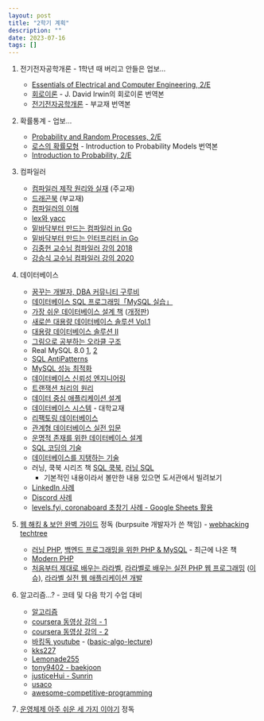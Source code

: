 ```yaml
---
layout: post
title: "2학기 계획"
description: ""
date: 2023-07-16
tags: []
---
```


1. 전기전자공학개론 - 1학년 때 버리고 안들은 업보...
    * <a href="https://www.yes24.com/Product/Goods/110157648">Essentials of Electrical and Computer Engineering, 2/E</a>
    * <a href="https://www.yes24.com/Product/Goods/117723819">회로이론</a> - J. David Irwin의 회로이론 번역본
    * <a href="https://www.yes24.com/Product/Goods/57515440">전기전자공학개론</a> - 부교재 번역본

2. 확률통계 - 업보...
    * <a href="https://www.yes24.com/Product/Goods/4543404">Probability and Random Processes, 2/E</a>
    * <a href="https://www.yes24.com/Product/Goods/24623871">로스의 확률모형</a> - Introduction to Probability Models 번역본
    * <a href="https://www.yes24.com/Product/Goods/3995311">Introduction to Probability, 2/E</a>

3. 컴파일러
    * <a href="https://www.yes24.com/Product/Goods/3550566">컴파일러 제작 원리와 실재</a> (주교재)
    * <a href="https://www.yes24.com/Product/Goods/3360617">드래곤북</a> (부교재)
    * <a href="https://www.yes24.com/Product/Goods/89109612">컴파일러의 이해</a>
    * <a href="https://www.yes24.com/Product/Goods/318250">lex와 yacc</a>
    * <a href="https://www.yes24.com/Product/Goods/103099817">밑바닥부터 만드는 컴파일러 in Go</a>
    * <a href="https://www.yes24.com/Product/Goods/103157156">밑바닥부터 만드는 인터프리터 in Go</a>
    * <a href="https://www.youtube.com/playlist?list=PLalDxVXf3NHertbSsvTLOLZz0T3FyCQnI">김중헌 교수님 컴파일러 강의 2018</a>
    * <a href="https://www.youtube.com/playlist?list=PLpyASVLdhVonkzEF6HSPjkTxqe1pCqZ0b">강승식 교수님 컴파일러 강의 2020</a>
4. 데이터베이스
    * <a href="http://www.gurubee.net/bookcafe/vldb1_2st">꿈꾸는 개발자, DBA 커뮤니티 구루비</a>
    * <a href="https://www.yes24.com/Product/Goods/112928072">데이터베이스 SQL 프로그래밍「MySQL 실습」</a>
    * <a href="https://www.yes24.com/Product/goods/12191214">가장 쉬운 데이터베이스 설계 책</a> (<a href="https://www.yes24.com/Product/Goods/69775589">개정판</a>)
    * <a href="https://www.yes24.com/Product/Goods/1820583">새로쓴 대용량 데이터베이스 솔루션 Vol.1</a>
    * <a href="https://www.yes24.com/Product/Goods/14471">대용량 데이터베이스 솔루션 II</a>
    * <a href="https://www.yes24.com/Product/Goods/89595788">그림으로 공부하는 오라클 구조</a>
    * Real MySQL 8.0 <a href="https://www.yes24.com/Product/Goods/103415627">1</a>, <a href="https://www.yes24.com/Product/Goods/103415767">2</a>
    * <a href="https://www.yes24.com/Product/Goods/5269099">SQL AntiPatterns</a>
    * <a href="https://www.yes24.com/Product/Goods/112622445">MySQL 성능 최적화</a>
    * <a href="https://www.yes24.com/Product/Goods/117303857">데이터베이스 신뢰성 엔지니어링</a>
    * <a href="https://www.yes24.com/Product/Goods/6104230">트랜잭션 처리의 원리</a>
    * <a href="https://www.yes24.com/Product/Goods/59566585">데이터 중심 애플리케이션 설계</a>
    * <a href="https://www.yes24.com/Product/Goods/103156919">데이터베이스 시스템</a> - 대학교재
    * <a href="https://www.yes24.com/Product/Goods/2606054">리팩토링 데이터베이스</a>
    * <a href="https://www.yes24.com/Product/Goods/29343536">관계형 데이터베이스 실전 입문</a>
    * <a href="https://www.yes24.com/Product/Goods/396689">운명적 존재를 위한 데이터베이스 설계</a>
    * <a href="https://www.yes24.com/Product/Goods/56947533">SQL 코딩의 기술</a>
    * <a href="https://www.yes24.com/Product/goods/7957807">데이터베이스를 지탱하는 기술</a>
    * 러닝, 쿡북 시리즈 책 <a href="https://www.yes24.com/Product/Goods/106207663">SQL 쿡북</a>, <a href="https://www.yes24.com/Product/Goods/98388711">러닝 SQL</a>
        * 기본적인 내용이라서 볼만한 내용 있으면 도서관에서 빌려보기
    * <a href="https://twitter.com/dylayed/status/1677519072727269376">LinkedIn 사례</a>
    * <a href="https://twitter.com/dylayed/status/1669719195632947202">Discord 사례</a>
    * <a href="https://twitter.com/yjiq150/status/1628169870625095682">levels.fyi, coronaboard 초창기 사례 - Google Sheets 활용</a>

5. <a href="https://www.yes24.com/Product/Goods/14275829">웹 해킹 & 보안 완벽 가이드</a> 정독 (burpsuite 개발자가 쓴 책임) - <a href="https://blog.rubiya.kr/index.php/2019/07/26/webhacking-techtree/">webhacking techtree</a>
    * <a href="https://www.yes24.com/Product/Goods/37882265">러닝 PHP</a>, <a href="https://www.yes24.com/Product/Goods/118203397">백엔드 프로그래밍을 위한 PHP & MySQL</a> - 최근에 나온 책
    * <a href="https://www.yes24.com/Product/Goods/22380599">Modern PHP</a>
    * <a href="https://www.yes24.com/Product/Goods/95757831">처음부터 제대로 배우는 라라벨</a>, <a href="https://www.yes24.com/Product/Goods/33320248">라라벨로 배우는 실전 PHP 웹 프로그래밍</a> (<a href="https://github.com/appkr/l5code/issues/20">이슈</a>), <a href="https://www.yes24.com/Product/Goods/105772857">라라벨 실전 웹 애플리케이션 개발 </a>

6. 알고리즘...? - 코테 및 다음 학기 수업 대비
    * <a href="https://www.yes24.com/Product/Goods/67454658">알고리즘</a>
    * <a href="https://www.coursera.org/learn/algorithms-part1">coursera 동영상 강의 - 1</a>
    * <a href="https://www.coursera.org/learn/algorithms-part2">coursera 동영상 강의 - 2</a>
    * <a href="https://www.youtube.com/playlist?list=PLtqbFd2VIQv4O6D6l9HcD732hdrnYb6CY">바킹독 youtube</a> - (<a href="https://github.com/encrypted-def/basic-algo-lecture">basic-algo-lecture</a>)
    * <a href="https://blog.naver.com/kks227/220769859177">kks227</a>
    * <a href="https://00ad-8e71-00ff-055d.tistory.com/3">Lemonade255</a>
    * <a href="https://github.com/tony9402/baekjoon">tony9402 - baekjoon</a>
    * <a href="https://github.com/justiceHui/Sunrin-SHARC">justiceHui - Sunrin</a>
    * <a href="https://usaco.guide/">usaco</a>
    * <a href="https://github.com/lnishan/awesome-competitive-programming">awesome-competitive-programming</a>

7. <a href="https://www.yes24.com/Product/Goods/93738334">운영체제 아주 쉬운 세 가지 이야기</a> 정독
